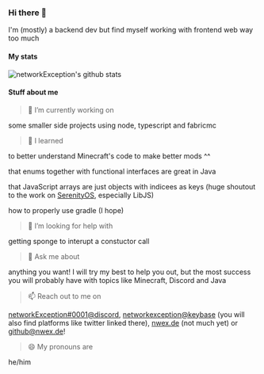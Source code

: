 ### Hi there 👋

I'm (mostly) a backend dev but find myself working with frontend web way too much

#### My stats

![networkException's github stats](https://github-readme-stats.vercel.app/api?username=networkException&bg_color=30,e96443,904e95&title_color=fff&text_color=fff)

#### Stuff about me

> 🔭 I’m currently working on

some smaller side projects using node, typescript and fabricmc

> 🌱 I learned

to better understand Minecraft's code to make better mods ^^

that enums together with functional interfaces are great in Java

that JavaScript arrays are just objects with indicees as keys (huge shoutout to the work on [SerenityOS](https://github.com/SerenityOS/serenity), especially LibJS)

how to properly use gradle (I hope)

> 🤔 I’m looking for help with

getting sponge to interupt a constuctor call

> 💬 Ask me about

anything you want! I will try my best to help you out, but the most success you will probably have with topics like Minecraft, Discord and Java

> 📫 Reach out to me on

[networkException#0001@discord](http://discord.nwex.de/), [networkexception@keybase](http://keybase.nwex.de/) (you will also find platforms like twitter linked there), [nwex.de](https://nwex.de/) (not much yet) or [github@nwex.de](mailto:github@nwex.de)!

> 😄 My pronouns are

he/him
